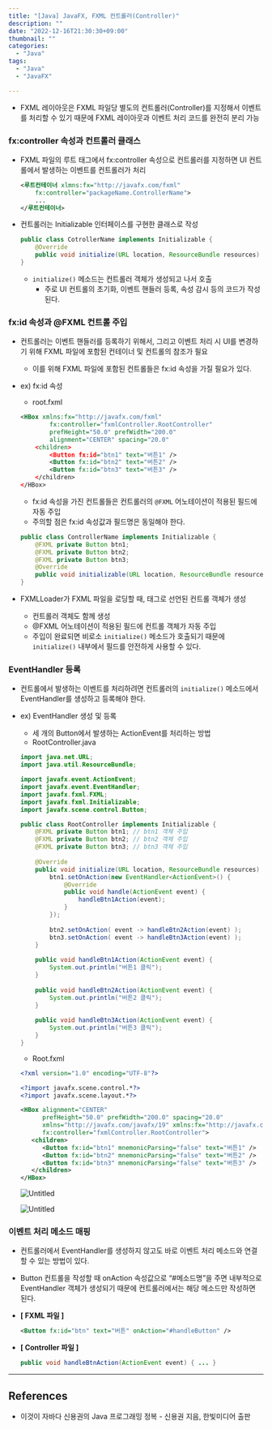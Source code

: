 ```yaml
---
title: "[Java] JavaFX, FXML 컨트롤러(Controller)"
description: ""
date: "2022-12-16T21:30:30+09:00"
thumbnail: ""
categories:
  - "Java"
tags:
  - "Java"
  - "JavaFX"

---
```

<!--more-->

- FXML 레이아웃은 FXML 파일당 별도의 컨트롤러(Controller)를 지정해서 이벤트를 처리할 수 있기 때문에 FXML 레이아웃과 이벤트 처리 코드를 완전히 분리 가능

### fx:controller 속성과 컨트롤러 클래스

- FXML 파일의 루트 태그에서 fx:controller 속성으로 컨트롤러를 지정하면 UI 컨트롤에서 발생하는 이벤트를 컨트롤러가 처리
    
    ```xml
    <루트컨테이너 xlmns:fx="http://javafx.com/fxml"
    	fx:controller="packageName.ControllerName">
    	...
    </루트컨테이너>
    ```
    
- 컨트롤러는 Initializable 인터페이스를 구현한 클래스로 작성
    
    ```java
    public class CotrollerName implements Initializable {
    	@Override
    	public void initialize(URL location, ResourceBundle resources) { }
    }
    ```
    
    - `initialize()` 메소드는 컨트롤러 객체가 생성되고 나서 호출
        - 주로 UI 컨트롤의 초기화, 이벤트 핸들러 등록, 속성 감시 등의 코드가 작성된다.

### fx:id 속성과 @FXML 컨트롤 주입

- 컨트롤러는 이벤트 핸들러를 등록하기 위해서, 그리고 이벤트 처리 시 UI를 변경하기 위해 FXML 파일에 포함된 컨테이너 및 컨트롤의 참조가 필요
    - 이를 위해 FXML 파일에 포함된 컨트롤들은 fx:id 속성을 가질 필요가 있다.
- ex) fx:id 속성
    - root.fxml
    
    ```xml
    <HBox xmlns:fx="http://javafx.com/fxml"
    		fx:controller="fxmlController.RootController"
    		prefHeight="50.0" prefWidth="200.0"
    		alignment="CENTER" spacing="20.0"
    	<children>
    		<Button fx:id="btn1" text="버튼1" />
    		<Button fx:id="btn2" text="버튼2" />
    		<Button fx:id="btn3" text="버튼3" />
    	</children>
    </HBox>
    ```
    
    - fx:id 속성을 가진 컨트롤들은 컨트롤러의 `@FXML` 어노테이션이 적용된 필드에 자동 주입
    - 주의할 점은 fx:id 속성값과 필드명은 동일해야 한다.
    
    ```java
    public class ControllerName implements Initializable {
    	@FXML private Button btn1;
    	@FXML private Button btn2;
    	@FXML private Button btn3;
    	@Override
    	public void initializable(URL location, ResourceBundle resources) { } 
    }
    ```
    
- FXMLLoader가 FXML 파일을 로딩할 때, 태그로 선언된 컨트롤 객체가 생성
    - 컨트롤러 객체도 함께 생성
    - @FXML 어노테이션이 적용된 필드에 컨트롤 객체가 자동 주입
    - 주입이 완료되면 비로소 `initialize()` 메소드가 호출되기 때문에 `initialize()` 내부에서 필드를 안전하게 사용할 수 있다.

### EventHandler 등록

- 컨트롤에서 발생하는 이벤트를 처리하려면 컨트롤러의 `initialize()` 메소드에서 EventHandler를 생성하고 등록해야 한다.
- ex) EventHandler 생성 및 등록
    - 세 개의 Button에서 발생하는 ActionEvent를 처리하는 방법
    - RootController.java
    
    ```java
    import java.net.URL;
    import java.util.ResourceBundle;
    
    import javafx.event.ActionEvent;
    import javafx.event.EventHandler;
    import javafx.fxml.FXML;
    import javafx.fxml.Initializable;
    import javafx.scene.control.Button;
    
    public class RootController implements Initializable {
    	@FXML private Button btn1; // btn1 객체 주입
    	@FXML private Button btn2; // btn2 객체 주입
    	@FXML private Button btn3; // btn3 객체 주입
    	
    	@Override
    	public void initialize(URL location, ResourceBundle resources) {
    		btn1.setOnAction(new EventHandler<ActionEvent>() {
    			@Override
    			public void handle(ActionEvent event) {
    				handleBtn1Action(event);
    			}
    		});
    		
    		btn2.setOnAction( event -> handleBtn2Action(event) );
    		btn3.setOnAction( event -> handleBtn3Action(event) );
    	}
    	
    	public void handleBtn1Action(ActionEvent event) {
    		System.out.println("버튼1 클릭");
    	}
    	
    	public void handleBtn2Action(ActionEvent event) {
    		System.out.println("버튼2 클릭");
    	}
    	
    	public void handleBtn3Action(ActionEvent event) {
    		System.out.println("버튼3 클릭");
    	}
    }
    ```
    
    - Root.fxml
    
    ```xml
    <?xml version="1.0" encoding="UTF-8"?>
    
    <?import javafx.scene.control.*?>
    <?import javafx.scene.layout.*?>
    
    <HBox alignment="CENTER"  
    	  prefHeight="50.0" prefWidth="200.0" spacing="20.0" 
          xmlns="http://javafx.com/javafx/19" xmlns:fx="http://javafx.com/fxml/1" 
          fx:controller="fxmlController.RootController">
       <children>
          <Button fx:id="btn1" mnemonicParsing="false" text="버튼1" />
          <Button fx:id="btn2" mnemonicParsing="false" text="버튼2" />
          <Button fx:id="btn3" mnemonicParsing="false" text="버튼3" />
       </children>
    </HBox>
    ```
    
    ![Untitled](/images/lang_java/javaFx/FXML_컨트롤러(Controller)/Untitled.png)
    
    ![Untitled](/images/lang_java/javaFx/FXML_컨트롤러(Controller)/Untitled%201.png)
    

### 이벤트 처리 메소드 매핑

- 컨트롤러에서 EventHandler를 생성하지 않고도 바로 이벤트 처리 메소드와 연결할 수 있는 방법이 있다.
- Button 컨트롤을 작성할 때 onAction 속성값으로 “#메소드명”을 주면 내부적으로 EventHandler 객체가 생성되기 때문에 컨트롤러에서는 해당 메소드만 작성하면 된다.
- **[ FXML 파일 ]**
    
    ```xml
    <Button fx:id="btn" text="버튼" onAction="#handleButton" />
    ```
    
- **[ Controller 파일 ]**
    
    ```java
    public void handleBtnAction(ActionEvent event) { ... }
    ```
    

---

## References

- 이것이 자바다 신용권의 Java 프로그래밍 정복 - 신용권 지음, 한빛미디어 출판